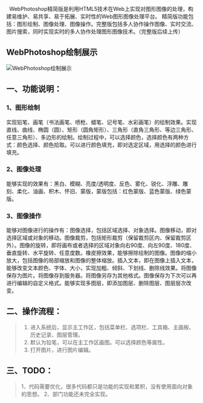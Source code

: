 &nbsp;&nbsp;WebPhotoshop精简版是利用HTML5技术在Web上实现对图形图像的处理，构建易维护、易共享、易于拓展、实时性的Web图形图像处理平台。 
   精简版功能包括：图形绘制、图像处理、图像操作。完整版包括多人协作操作图像、实时交流、图片搜索，同时实现实时的多人协作处理图形图像技术。（完整版后续上传）
## WebPhotoshop绘制展示
![WebPhotoshop绘制展示](http://images.cnblogs.com/cnblogs_com/yangtze-yufei/860899/o_%e9%80%89%e5%8c%ba_007.png)

## 一、功能说明：
### 1、图形绘制
   实现铅笔、画笔（书法画笔、喷枪、蜡笔、记号笔、水彩画笔）的绘制效果。实现直线、曲线、椭圆（圆）、矩形（圆角矩形）、三角形（直角三角形、等边三角形、任意三角形）、多边形的绘制。绘制过程中，可以选择颜色，选择颜色有两种方式：颜色选择、颜色拾取。可以进行颜色填充，即对选定区域，用选择的颜色进行填充。

### 2、图像处理
   能够实现的效果有：黑白、模糊、亮度/透明度、反色、雾化、锐化、浮雕、雕刻、柔化、油画、积木、怀旧、蒙版，蒙版包括：红色蒙版、蓝色蒙版、绿色蒙版。

### 3、图像操作
   能够对图像进行的操作有：图像选择，包括区域选择、对象选择。图像移动，即对选择区域或对象的移动。图像裁剪，包括矩形裁剪（保留裁剪区内、保留裁剪区外）。图像的旋转，即将画布或者选择的区域对象向右90度、向左90度、180度、垂直旋转、水平旋转、任意度数。橡皮擦效果，能够擦除绘制的图像。图像的缩小放大，包括图像的局部缩放和图像的整体缩放。插入文本，即在图像上插入文本，能够改变文本颜色、字体、大小，实现加粗、倾斜、下划线、删除线效果。将图像保存为图片。将图像存到服务器。将图像另存为其他格式。图像保存为下次可以再进行编辑的自定义格式。能够实现多图层，即添加图层、删除图层、图层层次改变。

## 二、操作流程：
> 1) 进入系统后，显示主工作区，包括菜单栏、选项栏、工具箱、主画板、历史记录、图层管理。
> 2) 默认为铅笔，可以在主工作区画图。可以选择颜色等属性。
> 3) 打开图片，进行图片编辑。

## 三、TODO：
> 1、代码需要优化，很多代码都只是功能的实现和累积，没有使用面向对象的思想。
> 2、部门功能还未完全实现。
